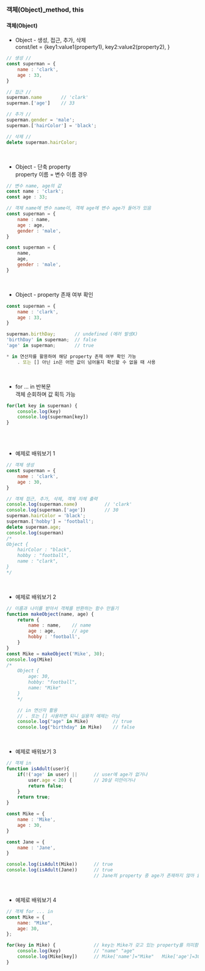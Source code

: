 ### 객체(Object)_method, this

#### 객체(Object)
- Object - 생성, 접근, 추가, 삭제   
  const/let = {key1:value1(property1), key2:value2(property2), }
``` Javascript
// 생성 //
const superman = {
    name : 'clark',
    age : 33,
}

// 접근 //
superman.name       // 'clark'
superman.['age']    // 33

// 추가 //
superman.gender = 'male';
superman.['hairColor'] = 'black';

// 삭제 //
delete superman.hairColor;
```
<br>

- Object - 단축 property   
  property 이름 = 변수 이름 경우   
``` Javascript
// 변수 name, age의 값
const name : 'clark';
const age : 33;

// 객체 name에 변수 name이, 객체 age에 변수 age가 들어가 있음
const superman = {
    name : name,
    age : age,
    gender : 'male',
}

const superman = {
    name,
    age,
    gender : 'male',
}
```
<br>

- Object - property 존재 여부 확인   
``` Javascript
const superman = {
    name : 'clark',
    age : 33,
}

superman.birthDay;       // undefined (에러 발생X)
'birthDay' in superman;  // false
'age' in superman;       // true

* in 연산자를 활용하여 해당 property 존재 여부 확인 가능   
    . 또는 [] 아닌 in은 어떤 값이 넘어올지 확신할 수 없을 때 사용
```
<br>

- for ... in 반복문   
  객체 순회하며 값 획득 가능
``` Javascript
for(let key in superman) {
    console.log(key)
    console.log(superman[key])
}
```
<br><br>


- 예제로 배워보기 1
``` Javascript
// 객체 생성
const superman = {
    name : 'clark',
    age : 30,
}

// 객체 접근, 추가, 삭제, 객체 자체 출력
console.log(superman.name)          // 'clark'
console.log(superman.['age'])       // 30
superman.hairColor = 'black';
superman.['hobby'] = 'football';
delete superman.age;
console.log(superman)
/*
Object {
    hairColor : "black",
    hobby : "football",
    name : "clark",
}
*/
```
<br>

- 예제로 배워보기 2
``` Javascript
// 이름과 나이를 받아서 객체를 반환하는 함수 만들기
function makeObject(name, age) {
    return {
        name : name,    // name
        age : age,      // age
        hobby : 'football',
    }
}
const Mike = makeObject('Mike', 30);
console.log(Mike)
/* 
    Object {
        age: 30,
        hobby: "football",
        name: "Mike"
    }
    */

    // in 연산자 활용
    // . 또는 [] 사용하면 되니 실용적 예제는 아님
    console.log("age" in Mike)         // true
    console.log("birthday" in Mike)    // false
```
<br>

- 예제로 배워보기 3
``` Javascript
// 객체 in
function isAdult(user){
    if(!('age' in user) ||      // user에 age가 없거나
        user.age < 20) {        // 20살 미만이거나
        return false;
    } 
    return true;
}

const Mike = {
    name : 'Mike',
    age : 30,
}

const Jane = {
    name : 'Jane',
}

console.log(isAdult(Mike))      // true
console.log(isAdult(Jane))      // true
                                // Jane의 property 중 age가 존재하지 않아 if문은 항상 false이고, true가 반환됨 (if문 조건 추가)
```
<br>

- 예제로 배워보기 4
``` Javascript
// 객체 for ... in
const Mike = {
    name: "Mike",
    age: 30,
};

for(key in Mike) {              // key는 Mike가 갖고 있는 property를 의미함. 다른 값이 와도 됨.
    console.log(key)            // "name" "age"
    console.log(Mike[key])      // Mike['name']="Mike"   Mike['age']=30
}
```
<br>